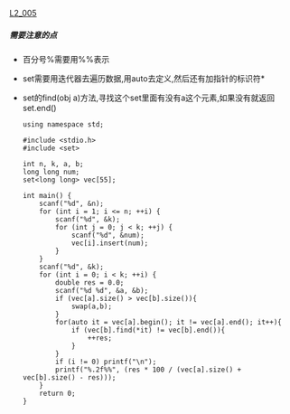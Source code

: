 [L2_005](https://pintia.cn/problem-sets/994805046380707840/problems/994805070149828608)

##### 需要注意的点
* 百分号%需要用%%表示
* set需要用迭代器去遍历数据,用auto去定义,然后还有加指针的标识符*
* set的find(obj a)方法,寻找这个set里面有没有a这个元素,如果没有就返回set.end()


      using namespace std;

      #include <stdio.h>
      #include <set>

      int n, k, a, b;
      long long num;
      set<long long> vec[55];

      int main() {
          scanf("%d", &n);
          for (int i = 1; i <= n; ++i) {
              scanf("%d", &k);
              for (int j = 0; j < k; ++j) {
                  scanf("%d", &num);
                  vec[i].insert(num);
              }
          }
          scanf("%d", &k);
          for (int i = 0; i < k; ++i) {
              double res = 0.0;
              scanf("%d %d", &a, &b);
              if (vec[a].size() > vec[b].size()){
                  swap(a,b);
              }
              for(auto it = vec[a].begin(); it != vec[a].end(); it++){
                  if (vec[b].find(*it) != vec[b].end()){
                      ++res;
                  }
              }
              if (i != 0) printf("\n");
              printf("%.2f%%", (res * 100 / (vec[a].size() + vec[b].size() - res)));
          }
          return 0;
      }
